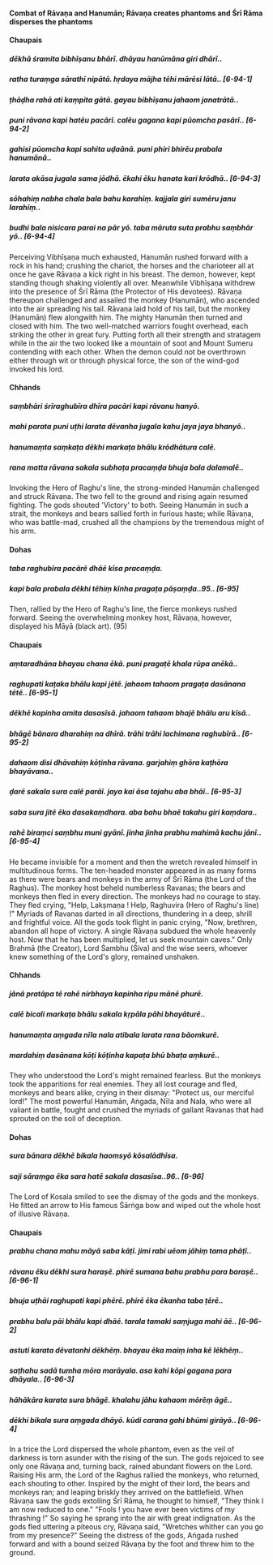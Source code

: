 #### Combat of Rāvaṇa and Hanumān; Rāvaṇa creates phantoms and Śrī Rāma disperses the phantoms

#### Chaupais

##### dēkhā śramita bibhīṣanu bhārī. dhāyau hanūmāna giri dhārī..
##### ratha turaṃga sārathī nipātā. hṛdaya mājha tēhi mārēsi lātā.. [6-94-1]
##### ṭhāḍha rahā ati kaṃpita gātā. gayau bibhīṣanu jahaom janatrātā..
##### puni rāvana kapi hatēu pacārī. calēu gagana kapi pūomcha pasārī.. [6-94-2]
##### gahisi pūomcha kapi sahita uḍaānā. puni phiri bhirēu prabala hanumānā..
##### larata akāsa jugala sama jōdhā. ēkahi ēku hanata kari krōdhā.. [6-94-3]
##### sōhahiṃ nabha chala bala bahu karahīṃ. kajjala giri sumēru janu larahīṃ..
##### budhi bala nisicara parai na pār yō. taba māruta suta prabhu saṃbhār yō.. [6-94-4]

Perceiving Vibhīṣaṇa much exhausted, Hanumān rushed forward with a rock in his hand; crushing the chariot, the horses and the charioteer all at once he gave Rāvaṇa a kick right in his breast. The demon, however, kept standing though shaking violently all over. Meanwhile Vibhīṣaṇa withdrew into the presence of Śrī Rāma (the Protector of His devotees). Rāvaṇa thereupon challenged and assailed the monkey (Hanumān), who ascended into the air spreading his tail. Rāvaṇa laid hold of his tail, but the monkey (Hanumān) flew alongwith him. The mighty Hanumān then turned and closed with him. The two well-matched warriors fought overhead, each striking the other in great fury. Putting forth all their strength and stratagem while in the air the two looked like a mountain of soot and Mount Sumeru contending with each other. When the demon could not be overthrown either through wit or through physical force, the son of the wind-god invoked his lord.

#### Chhands

##### saṃbhāri śrīraghubīra dhīra pacāri kapi rāvanu hanyō.
##### mahi parata puni uṭhi larata dēvanha jugala kahu jaya jaya bhanyō..
##### hanumaṃta saṃkaṭa dēkhi markaṭa bhālu krōdhātura calē.
##### rana matta rāvana sakala subhaṭa pracaṃḍa bhuja bala dalamalē..

Invoking the Hero of Raghu's line, the strong-minded Hanumān challenged and struck Rāvaṇa. The two fell to the ground and rising again resumed fighting. The gods shouted 'Victory' to both. Seeing Hanumān in such a strait, the monkeys and bears sallied forth in furious haste; while Rāvaṇa, who was battle-mad, crushed all the champions by the tremendous might of his arm.

#### Dohas

##### taba raghubīra pacārē dhāē kīsa pracaṃḍa.
##### kapi bala prabala dēkhi tēhiṃ kīnha pragaṭa pāṣaṃḍa..95.. [6-95]

Then, rallied by the Hero of Raghu's line, the fierce monkeys rushed forward. Seeing the overwhelming monkey host, Rāvaṇa, however, displayed his Māyā (black art). (95)

#### Chaupais

##### aṃtaradhāna bhayau chana ēkā. puni pragaṭē khala rūpa anēkā..
##### raghupati kaṭaka bhālu kapi jētē. jahaom tahaom pragaṭa dasānana tētē.. [6-95-1]
##### dēkhē kapinha amita dasasīsā. jahaom tahaom bhajē bhālu aru kīsā..
##### bhāgē bānara dharahiṃ na dhīrā. trāhi trāhi lachimana raghubīrā.. [6-95-2]
##### dahaom disi dhāvahiṃ kōṭinha rāvana. garjahiṃ ghōra kaṭhōra bhayāvana..
##### ḍarē sakala sura calē parāī. jaya kai āsa tajahu aba bhāī.. [6-95-3]
##### saba sura jitē ēka dasakaṃdhara. aba bahu bhaē takahu giri kaṃdara..
##### rahē biraṃci saṃbhu muni gyānī. jinha jinha prabhu mahimā kachu jānī.. [6-95-4]

He became invisible for a moment and then the wretch revealed himself in multitudinous forms. The ten-headed monster appeared in as many forms as there were bears and monkeys in the army of Śrī Rāma (the Lord of the Raghus). The monkey host beheld numberless Ravanas; the bears and monkeys then fled in every direction. The monkeys had no courage to stay. They fled crying, "Help, Lakṣmaṇa ! Help, Raghuvira (Hero of Raghu's line) !" Myriads of Ravanas darted in all directions, thundering in a deep, shrill and frightful voice. All the gods took flight in panic crying, "Now, brethren, abandon all hope of victory. A single Rāvaṇa subdued the whole heavenly host. Now that he has been multiplied, let us seek mountain caves." Only Brahmā (the Creator), Lord Śambhu (Śiva) and the wise seers, whoever knew something of the Lord's glory, remained unshaken.

#### Chhands

##### jānā pratāpa tē rahē nirbhaya kapinha ripu mānē phurē.
##### calē bicali markaṭa bhālu sakala kṛpāla pāhi bhayāturē..
##### hanumaṃta aṃgada nīla nala atibala larata rana bāomkurē.
##### mardahiṃ dasānana kōṭi kōṭinha kapaṭa bhū bhaṭa aṃkurē..

They who understood the Lord's might remained fearless. But the monkeys took the apparitions for real enemies. They all lost courage and fled, monkeys and bears alike, crying in their dismay: "Protect us, our merciful lord!" The most powerful Hanumān, Aṅgada, Nīla and Nala, who were all valiant in battle, fought and crushed the myriads of gallant Ravanas that had sprouted on the soil of deception.

#### Dohas

##### sura bānara dēkhē bikala haomsyō kōsalādhīsa.
##### saji sāraṃga ēka sara hatē sakala dasasīsa..96.. [6-96]

The Lord of Kosala smiled to see the dismay of the gods and the monkeys. He fitted an arrow to His famous Śārṅga bow and wiped out the whole host of illusive Rāvaṇa.

#### Chaupais

##### prabhu chana mahu māyā saba kāṭī. jimi rabi uēom jāhiṃ tama phāṭī..
##### rāvanu ēku dēkhi sura haraṣē. phirē sumana bahu prabhu para baraṣē.. [6-96-1]
##### bhuja uṭhāi raghupati kapi phērē. phirē ēka ēkanha taba ṭērē..
##### prabhu balu pāi bhālu kapi dhāē. tarala tamaki saṃjuga mahi āē.. [6-96-2]
##### astuti karata dēvatanhi dēkhēṃ. bhayau ēka maiṃ inha kē lēkhēṃ..
##### saṭhahu sadā tumha mōra marāyala. asa kahi kōpi gagana para dhāyala.. [6-96-3]
##### hāhākāra karata sura bhāgē. khalahu jāhu kahaom mōrēṃ āgē..
##### dēkhi bikala sura aṃgada dhāyō. kūdi carana gahi bhūmi girāyō.. [6-96-4]

In a trice the Lord dispersed the whole phantom, even as the veil of darkness is torn asunder with the rising of the sun. The gods rejoiced to see only one Rāvaṇa and, turning back, rained abundant flowers on the Lord. Raising His arm, the Lord of the Raghus rallied the monkeys, who returned, each shouting to other. Inspired by the might of their lord, the bears and monkeys ran; and leaping briskly they arrived on the battlefield. When Rāvaṇa saw the gods extolling Śrī Rāma, he thought to himself, "They think I am now reduced to one." "Fools ! you have ever been victims of my thrashing !" So saying he sprang into the air with great indignation. As the gods fled uttering a piteous cry, Rāvaṇa said, "Wretches whither can you go from my presence?" Seeing the distress of the gods, Aṅgada rushed forward and with a bound seized Rāvaṇa by the foot and threw him to the ground.